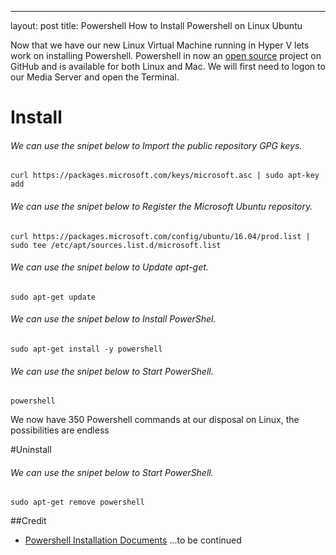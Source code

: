 ---
layout: post
title: Powershell How to Install Powershell on Linux Ubuntu

Now that we have our new Linux Virtual Machine running in Hyper V lets work on installing Powershell. Powershell in now an [open source](https://github.com/PowerShell/PowerShell) project on GitHub and is available for both Linux and Mac. We will first need to logon to our Media Server and open the Terminal.
# Install

###### We can use the snipet below to Import the public repository GPG keys.

	curl https://packages.microsoft.com/keys/microsoft.asc | sudo apt-key add

###### We can use the snipet below to Register the Microsoft Ubuntu repository.

	curl https://packages.microsoft.com/config/ubuntu/16.04/prod.list | sudo tee /etc/apt/sources.list.d/microsoft.list

###### We can use the snipet below to Update apt-get.

	sudo apt-get update

###### We can use the snipet below to Install PowerShel.

	sudo apt-get install -y powershell

###### We can use the snipet below to Start PowerShell.

	powershell

We now have 350 Powershell commands at our disposal on Linux, the possibilities are endless

#Uninstall

###### We can use the snipet below to Start PowerShell.

	sudo apt-get remove powershell

##Credit
* [Powershell Installation Documents](https://github.com/PowerShell/PowerShell/blob/master/docs/installation/linux.md)
...to be continued